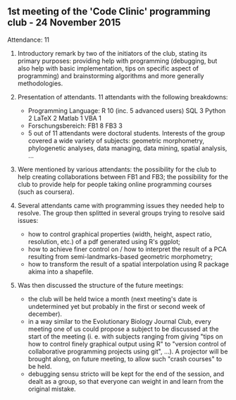 1st meeting of the 'Code Clinic' programming club - 24 November 2015
----
Attendance: 11

1. Introductory remark by two of the initiators of the club, stating its primary purposes: providing help with programming (debugging, but also help with basic implementation, tips on specific aspect of programming) and brainstorming algorithms and more generally methodologies.

2. Presentation of attendants. 11 attendants with the following breakdowns:
	- Programming Language:
		R 		10 (inc. 5 advanced users)
		SQL	 	3
		Python	2
		LaTeX	2
		Matlab	1
		VBA		1
	- Forschungsbereich:
		FB1		8
		FB3		3
	- 5 out of 11 attendants were doctoral students.
Interests of the group covered a wide variety of subjects: geometric morphometry, phylogenetic analyses, data managing, data mining, spatial analysis, ...

3. Were mentioned by various attendants: the possibility for the club to help creating collaborations between FB1 and FB3; the possibility for the club to provide help for people taking online programming courses (such as coursera).

4. Several attendants came with programming issues they needed help to resolve. The group then splitted in several groups trying to resolve said issues:
	- how to control graphical properties (width, height, aspect ratio, resolution, etc.) of a pdf generated using R's ggplot;
	- how to achieve finer control on / how to interpret the result of a PCA resulting from semi-landmarks-based geometric morphometry;
	- how to transform the result of a spatial interpolation using R package akima into a shapefile.

5. Was then discussed the structure of the future meetings: 
	- the club will be held twice a month (next meeting's date is undetermined yet but probably in the first or second week of december).
	- in a way similar to the Evolutionary Biology Journal Club, every meeting one of us could propose a subject to be discussed at the start of the meeting (i. e. with subjects ranging from giving "tips on how to control finely graphical output using R" to "version control of collaborative programming projects using git", ...). A projector will be brought along, on future meeting, to allow such "crash courses" to be held.
	- debugging sensu stricto will be kept for the end of the session, and dealt as a group, so that everyone can weight in and learn from the original mistake.
